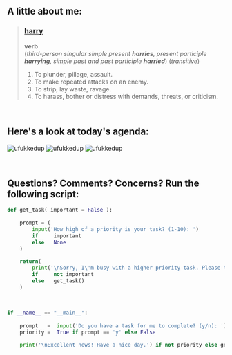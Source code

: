 ## A little about me:
> ### **[harry](https://en.wiktionary.org/wiki/harry)**  
> **verb**   
> (*third-person singular simple present **harries**, present participle **harrying**, simple past and past participle **harried***) (*transitive*)   
>    
> 1. To plunder, pillage, assault.
> 2. To make repeated attacks on an enemy.
> 3. To strip, lay waste, ravage. 
> 4. To harass, bother or distress with demands, threats, or criticism. 

<br>

## Here's a look at today's agenda:

![ufukkedup](https://media.giphy.com/media/HsXfypimWpPcQ/giphy.gif)   ![ufukkedup](https://media.giphy.com/media/HsXfypimWpPcQ/giphy.gif)   ![ufukkedup](https://media.giphy.com/media/HsXfypimWpPcQ/giphy.gif)

<br>

## Questions? Comments? Concerns? Run the following script:
```Python
def get_task( important = False ):
    
    prompt = (
        input('How high of a priority is your task? (1-10): ')
        if     important
        else   None
    )
      
    return(
        print('\nSorry, I\'m busy with a higher priority task. Please try again later...')
        if     not important
        else   get_task()
    )
 
 
 
if __name__ == "__main__":
 
    prompt   =  input('Do you have a task for me to complete? (y/n): ')
    priority =  True if prompt == 'y' else False

    print('\nExcellent news! Have a nice day.') if not priority else get_task( priority ) 
```
